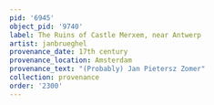 ```yaml
---
pid: '6945'
object_pid: '9740'
label: The Ruins of Castle Merxem, near Antwerp
artist: janbrueghel
provenance_date: 17th century
provenance_location: Amsterdam
provenance_text: "(Probably) Jan Pietersz Zomer"
collection: provenance
order: '2300'
---
```

